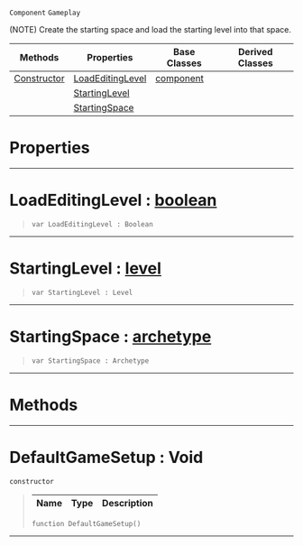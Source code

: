  `Component` `Gameplay`



(NOTE) Create the starting space and load the starting level into that space.

|Methods|Properties|Base Classes|Derived Classes|
|---|---|---|---|
|[Constructor](defaultgamesetup.md#defaultgamesetup-void)|[LoadEditingLevel](defaultgamesetup.md#loadeditinglevel-zilch-en)|[component](component.md)| |
| |[StartingLevel](defaultgamesetup.md#startinglevel-zilch-engin)| | |
| |[StartingSpace](defaultgamesetup.md#startingspace-zilch-engin)| | |


 #  Properties


---  
 #  LoadEditingLevel : [boolean](../nada_base_types/boolean.md)

> 
> ```TS:Nada
> var LoadEditingLevel : Boolean


---  
 #  StartingLevel : [level](level.md)

> 
> ```TS:Nada
> var StartingLevel : Level


---  
 #  StartingSpace : [archetype](archetype.md)

> 
> ```TS:Nada
> var StartingSpace : Archetype


---  
 #  Methods


---  
 #  DefaultGameSetup : Void

 `constructor`

> 
> |Name|Type|Description|
> |---|---|---|
> ```TS:Nada
> function DefaultGameSetup()
> ``` 


---  
 

 